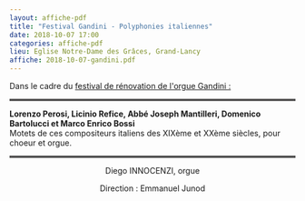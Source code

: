 ```yaml
---
layout: affiche-pdf
title: "Festival Gandini - Polyphonies italiennes"
date: 2018-10-07 17:00
categories: affiche-pdf
lieu: Eglise Notre-Dame des Grâces, Grand-Lancy
affiche: 2018-10-07-gandini.pdf
---
```


Dans le cadre du <a href="http://www.festivalgandini.org">festival de rénovation de l'orgue Gandini :</a>

<hr style="border-top: 3px double #8c8b8b"/>

**Lorenzo Perosi, Licinio Refice, Abbé Joseph Mantilleri, Domenico Bartolucci et Marco Enrico Bossi**  
Motets de ces compositeurs italiens des XIXème et XXème siècles, pour choeur et orgue.

<hr style="border-top: 3px double #8c8b8b"/>

<p style="text-align: center">
Diego INNOCENZI, orgue
</p>
<p style="text-align: center">
Direction : Emmanuel Junod
</p>

